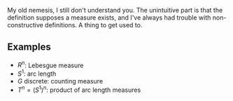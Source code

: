 My old nemesis, I still don't understand you.
The unintuitive part is that the definition supposes a measure exists, and I've always had trouble with non-constructive definitions. A thing to get used to.

## Examples

- $R^n$: Lebesgue measure
- $S^1$: arc length
- $G$ discrete: counting measure
- $T^n = (S^1)^n$: product of arc length measures


